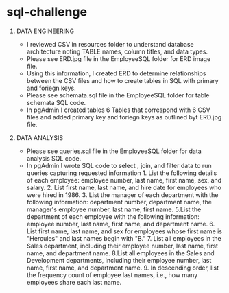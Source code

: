 # sql-challenge
1. DATA ENGINEERING
    * I reviewed CSV in resources folder to understand database architecture noting TABLE names, column titles, and data types.
    * Please see ERD.jpg file in the EmployeeSQL folder for ERD image file.
    * Using this information, I created ERD to determine relationships between the CSV files and how to create tables in SQL with primary and foriegn keys.
    * Please see schemata.sql file in the EmployeeSQL folder for table schemata SQL code.
    * In pgAdmin I created tables 6 Tables that correspond with 6 CSV files and added primary key and foriegn keys as outlined byt ERD.jpg file.
    
2. DATA ANALYSIS
    * Please see queries.sql file in the EmployeeSQL folder for data analysis SQL code.
    * In pgAdmin I wrote SQL code to select , join, and filter data to run queries capturing requested information
            1. List the following details of each employee: employee number, last name, first name, sex, and salary.
            2. List first name, last name, and hire date for employees who were hired in 1986.
            3. List the manager of each department with the following information: department number, department name, the manager's employee number, last name, first name.
            5.List the department of each employee with the following information: employee number, last name, first name, and department name.
            6. List first name, last name, and sex for employees whose first name is "Hercules" and last names begin with "B."
            7. List all employees in the Sales department, including their employee number, last name, first name, and department name.
            8.List all employees in the Sales and Development departments, including their employee number, last name, first name, and department name.
            9. In descending order, list the frequency count of employee last names, i.e., how many employees share each last name.